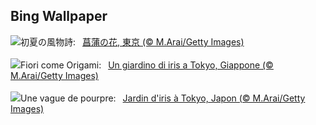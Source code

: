## Bing Wallpaper
![](https://www.bing.com/th?id=OHR.IrisGarden_JA-JP1134821751_UHD.jpg&w=1000)初夏の風物詩:&nbsp;&ensp;[菖蒲の花, 東京 (© M.Arai/Getty Images)](https://www.bing.com/th?id=OHR.IrisGarden_JA-JP1134821751_UHD.jpg)
<br><br/>
![](https://www.bing.com/th?id=OHR.IrisGarden_IT-IT1950091459_UHD.jpg&w=1000)Fiori come Origami:&nbsp;&ensp;[Un giardino di iris a Tokyo, Giappone (© M.Arai/Getty Images)](https://www.bing.com/th?id=OHR.IrisGarden_IT-IT1950091459_UHD.jpg)
<br><br/>
![](https://www.bing.com/th?id=OHR.IrisGarden_FR-FR6726071094_UHD.jpg&w=1000)Une vague de pourpre:&nbsp;&ensp;[Jardin d'iris à Tokyo, Japon (© M.Arai/Getty Images)](https://www.bing.com/th?id=OHR.IrisGarden_FR-FR6726071094_UHD.jpg)
<br><br/>
